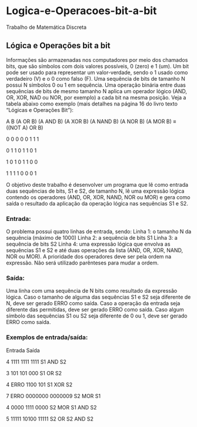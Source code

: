 # Logica-e-Operacoes-bit-a-bit
Trabalho de Matemática Discreta

## Lógica e Operações bit a bit 
 
Informações são armazenadas nos computadores por meio dos chamados bits, que são
símbolos com dois valores possíveis, 0 (zero) e 1 (um). Um bit pode ser usado para
representar um valor-verdade, sendo o 1 usado como verdadeiro (V) e o 0 como falso (F).
Uma sequência de bits de tamanho N possui N símbolos 0 ou 1 em sequência. Uma
operação binária entre duas sequências de bits de mesmo tamanho N aplica um operador
lógico (AND, OR, XOR, NAD ou NOR, por exemplo) a cada bit na mesma posição. Veja a
tabela abaixo como exemplo (mais detalhes na página 16 do livro texto “Lógicas e
Operações Bit”):

A   B    (A OR B)  (A AND B)  (A XOR B)  (A NAND B)  (A NOR B)  (A MOR B) ≡ ((NOT A) OR B)

0   0       0          0           0          1           1                 1

0   1       1          0           1          1           0                 1

1   0       1          0           1          1           0                 0

1   1       1          1           0          0           0                 1


O objetivo deste trabalho é desenvolver um programa que lê como entrada duas
sequências de bits, S1 e S2, de tamanho N, lê uma expressão lógica contendo os
operadores (AND, OR, XOR, NAND, NOR ou MOR) e gera como saída o
resultado da aplicação da operação lógica nas sequências S1 e S2.

### Entrada:

O problema possui quatro linhas de entrada, sendo:
Linha 1: o tamanho N da sequência (máximo de 1000)
Linha 2: a sequência de bits S1
Linha 3: a sequência de bits S2
Linha 4: uma expressão lógica que envolva as sequências S1 e S2 e até duas operações
da lista (AND, OR, XOR, NAND, NOR ou MOR). A prioridade dos operadores deve ser
pela ordem na expressão. Não será utilizado parênteses para mudar a ordem.

### Saída:

Uma linha com uma sequência de N bits como resultado da expressão lógica. Caso o
tamanho de alguma das sequências S1 e S2 seja diferente de N, deve ser gerado ERRO
como saída. Caso a operação da entrada seja diferente das permitidas, deve ser gerado
ERRO como saída. Caso algum símbolo das sequências S1 ou S2 seja diferente de 0 ou
1, deve ser gerado ERRO como saída.


### Exemplos de entrada/saída:

Entrada               Saída

4                      1111
1111
1111
S1 AND S2 

3                      101
101
000
S1 OR S2 

4                      ERRO
1100
101
S1 XOR S2 

7                      ERRO
0000000
0000009
S2 MOR S1 

4                      0000
1111
0000
S2 MOR S1 AND S2 

5                      11111
10100
11111
S2 OR S2 AND S2


